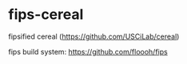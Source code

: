 fips-cereal
=========

fipsified cereal (https://github.com/USCiLab/cereal)

fips build system: https://github.com/floooh/fips


